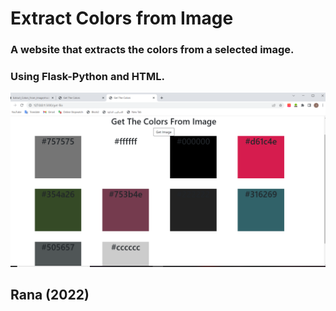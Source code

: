 # Extract Colors from Image

### A website that extracts the colors from a selected image.

### Using Flask-Python and HTML.


![img.png](img.png)

## Rana (2022)